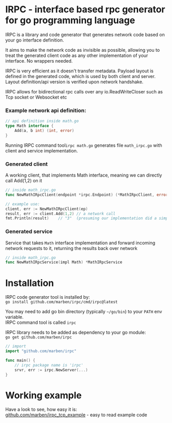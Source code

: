 # IRPC - interface based rpc generator for go programming language

IRPC is a library and code generator that generates network code based on your go interface definition.

It aims to make the network code as invisible as possible, allowing you to treat the generated client code as any other implementation of your interface. No wrappers needed.

IRPC is very efficient as it doesn't transfer metadata. Payload layout is defined in the generated code, which is used by both client and server. Layout definition/api version is verified upon network handshake.

IRPC allows for bidirectional rpc calls over any io.ReadWriteCloser such as Tcp socket or Websocket etc

### Example network api definition:
```go
// api definition inside math.go
type Math interface {
    Add(a, b int) (int, error)
}
```

Running IRPC command tool`irpc math.go` generates file `math_irpc.go` with client and service implementation.

### Generated client
A working client, that implements Math interface, meaning we can directly call Add(1,2) on it
```go
// inside math_irpc.go
func NewMathIRpcClient(endpoint *irpc.Endpoint) (*MathIRpcClient, error) {...}
```
```go
// example use:
client, err := NewMathIRpcClient(ep)
result, err := client.Add(1,2) // a network call
fmt.Println(result)    // "3"  (presuming our implementation did a simple addition)
```

### Generated service
Service that takes `Math` interface implementation and forward incoming network requests to it, returning the results back over network
```go
// inside math_irpc.go
func NewMathIRpcService(impl Math) *MathIRpcService
```


# Installation
IRPC code generator tool is installed by:  
`go install github.com/marben/irpc/cmd/irpc@latest`  

You may need to add go bin directory (typically `~/go/bin`) to your `PATH` env variable.  
IRPC command tool is called `irpc`

IRPC library needs to be added as dependency to your go module:  
`go get github.com/marben/irpc`
```go
// import
import "github.com/marben/irpc"

func main() {
	// irpc package name is 'irpc'
	srvr, err := irpc.NewServer(...)
}
```

# Working example
Have a look to see, how easy it is:  
[github.com/marben/irpc_tcp_example](https://github.com/marben/irpc_tcp_example) - easy to read example code